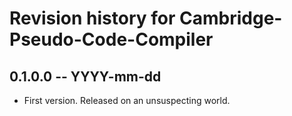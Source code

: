# Revision history for Cambridge-Pseudo-Code-Compiler

## 0.1.0.0 -- YYYY-mm-dd

* First version. Released on an unsuspecting world.
